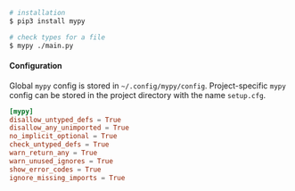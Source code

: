 
```bash
# installation
$ pip3 install mypy

# check types for a file
$ mypy ./main.py
```

#### Configuration
Global `mypy` config is stored in `~/.config/mypy/config`. Project-specific `mypy` config can be stored in the project directory with the name `setup.cfg`.

```toml
[mypy]
disallow_untyped_defs = True
disallow_any_unimported = True
no_implicit_optional = True
check_untyped_defs = True
warn_return_any = True
warn_unused_ignores = True
show_error_codes = True
ignore_missing_imports = True
```
